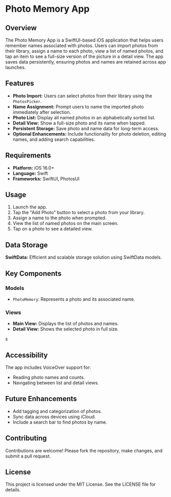 # Photo Memory App

## Overview
The Photo Memory App is a SwiftUI-based iOS application that helps users remember names associated with photos. Users can import photos from their library, assign a name to each photo, view a list of named photos, and tap an item to see a full-size version of the picture in a detail view. The app saves data persistently, ensuring photos and names are retained across app launches.

## Features
- **Photo Import:** Users can select photos from their library using the `PhotosPicker`.
- **Name Assignment:** Prompt users to name the imported photo immediately after selection.
- **Photo List:** Display all named photos in an alphabetically sorted list.
- **Detail View:** Show a full-size photo and its name when tapped.
- **Persistent Storage:** Save photo and name data for long-term access.
- **Optional Enhancements:** Include functionality for photo deletion, editing names, and adding search capabilities.

## Requirements
- **Platform:** iOS 16.0+
- **Language:** Swift
- **Frameworks:** SwiftUI, PhotosUI


## Usage
1. Launch the app.
2. Tap the "Add Photo" button to select a photo from your library.
3. Assign a name to the photo when prompted.
4. View the list of named photos on the main screen.
5. Tap on a photo to see a detailed view.

## Data Storage
**SwiftData:** Efficient and scalable storage solution using SwiftData models.

## Key Components
### Models
- `PhotoMemory`: Represents a photo and its associated name.

### Views
- **Main View:** Displays the list of photos and names.
- **Detail View:** Shows the selected photo in full size.

s

## Accessibility
The app includes VoiceOver support for:
- Reading photo names and counts.
- Navigating between list and detail views.

## Future Enhancements
- Add tagging and categorization of photos.
- Sync data across devices using iCloud.
- Include a search bar to find photos by name.

## Contributing
Contributions are welcome! Please fork the repository, make changes, and submit a pull request.

## License
This project is licensed under the MIT License. See the LICENSE file for details.
